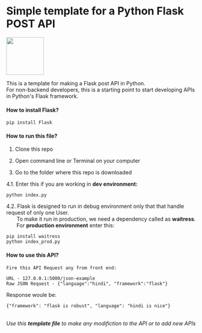 # Simple template for a Python Flask POST API

<img src = "https://cdn.pixabay.com/photo/2018/04/11/19/48/cloud-3311588_960_720.png" height="100">

This is a template for making a Flask post API in Python.
<br>
For non-backend developers, this is a starting point to start developing APIs in Python's Flask framework.

<h4>How to install Flask?</h4>

```
pip install Flask
```

<h4>How to run this file?</h4>

  1. Clone this repo
  
  2. Open command line or Terminal on your computer
  
  3. Go to the folder where this repo is downloaded
  
  4.1. Enter this if you are working in <b>dev environment:</b>

```
python index.py
```

4.2. Flask is designed to run in debug environment only that that handle request of only one User.<br>
&nbsp; &nbsp; &nbsp; &nbsp;To make it run in production, we need a dependency called as <b>waitress</b>. <br>
&nbsp; &nbsp; &nbsp; &nbsp;For <b>production environment</b> enter this:


```
pip install waitress
python index_prod.py 
```

<h4>How to use this API?</h4>

```
Fire this API Request any from front end:

URL - 127.0.0.1:5000/json-example  
Raw JSON Request - {"language":"hindi", "framework":"flask"}
```

Response woule be:

```
{"framework": "flask is robust", "language": "hindi is nice"} 
```

<br>
<i>Use this <b>template file</b> to make any modifiction to the API or to add new APIs</i>
